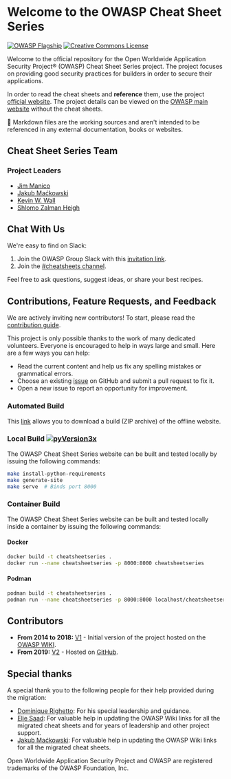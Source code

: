 # Welcome to the OWASP Cheat Sheet Series

[![OWASP Flagship](https://img.shields.io/badge/owasp-flagship%20project-48A646.svg)](https://www.owasp.org/index.php/OWASP_Project_Inventory#tab=Flagship_Projects)
[![Creative Commons License](https://img.shields.io/github/license/OWASP/CheatSheetSeries)](https://creativecommons.org/licenses/by-sa/4.0/ "CC BY-SA 4.0")

Welcome to the official repository for the Open Worldwide Application Security Project® (OWASP) Cheat Sheet Series project. The project focuses on providing good security practices for builders in order to secure their applications.

In order to read the cheat sheets and **reference** them, use the project [official website](https://cheatsheetseries.owasp.org). The project details can be viewed on the [OWASP main website](https://owasp.org/www-project-cheat-sheets/) without the cheat sheets.

:triangular_flag_on_post: Markdown files are the working sources and aren't intended to be referenced in any external documentation, books or websites.

## Cheat Sheet Series Team

### Project Leaders

- [Jim Manico](https://github.com/jmanico)
- [Jakub Maćkowski](https://github.com/mackowski)
- [Kevin W. Wall](https://github.com/kwwall)
- [Shlomo Zalman Heigh](https://github.com/szh)

## Chat With Us

We're easy to find on Slack:

1. Join the OWASP Group Slack with this [invitation link](https://owasp.org/slack/invite).
2. Join the [#cheatsheets channel](https://owasp.slack.com/messages/C073YNUQG).

Feel free to ask questions, suggest ideas, or share your best recipes.

## Contributions, Feature Requests, and Feedback

We are actively inviting new contributors! To start, please read the [contribution guide](CONTRIBUTING.md).

This project is only possible thanks to the work of many dedicated volunteers. Everyone is encouraged to help in ways large and small. Here are a few ways you can help:

- Read the current content and help us fix any spelling mistakes or grammatical errors.
- Choose an existing [issue](https://github.com/OWASP/CheatSheetSeries/issues) on GitHub and submit a pull request to fix it.
- Open a new issue to report an opportunity for improvement.

### Automated Build

This [link](https://cheatsheetseries.owasp.org/bundle.zip) allows you to download a build (ZIP archive) of the offline website.

### Local Build [![pyVersion3x](https://img.shields.io/badge/python-3.x-blue.svg)](https://www.python.org/downloads/)

The OWASP Cheat Sheet Series website can be built and tested locally by issuing the following commands:

```sh
make install-python-requirements
make generate-site
make serve  # Binds port 8000
```

### Container Build

The OWASP Cheat Sheet Series website can be built and tested locally inside a container by issuing the following commands:

#### Docker

```sh
docker build -t cheatsheetseries .
docker run --name cheatsheetseries -p 8000:8000 cheatsheetseries
```

#### Podman

```sh
podman build -t cheatsheetseries .
podman run --name cheatsheetseries -p 8000:8000 localhost/cheatsheetseries
```

## Contributors

- **From 2014 to 2018:** [V1](CONTRIBUTOR-V1.md) - Initial version of the project hosted on the [OWASP WIKI](https://wiki.owasp.org).
- **From 2019:** [V2](https://github.com/OWASP/CheatSheetSeries/graphs/contributors) - Hosted on [GitHub](https://github.com/OWASP/CheatSheetSeries).

## Special thanks

A special thank you to the following people for their help provided during the migration:

- [Dominique Righetto](https://github.com/righettod): For his special leadership and guidance.
- [Elie Saad](https://github.com/ThunderSon): For valuable help in updating the OWASP Wiki links for all the migrated cheat sheets and for years of leadership and other project support.
- [Jakub Maćkowski](https://github.com/mackowski): For valuable help in updating the OWASP Wiki links for all the migrated cheat sheets.

Open Worldwide Application Security Project and OWASP are registered trademarks of the OWASP Foundation, Inc.
